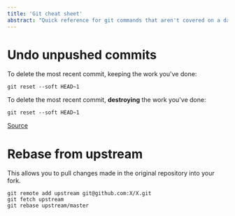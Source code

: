 ```yaml
---
title: 'Git cheat sheet'
abstract: "Quick reference for git commands that aren't covered on a daily basis. Basic git knowledge is required."
---
```


# Undo unpushed commits

To delete the most recent commit, keeping the work you've done:

```
git reset --soft HEAD~1
```

To delete the most recent commit, **destroying** the work you've done:

```
git reset --soft HEAD~1
```

[Source](https://stackoverflow.com/questions/3197413/how-do-i-delete-unpushed-git-commits)

# Rebase from upstream

This allows you to pull changes made in the original repository into your fork.

```
git remote add upstream git@github.com:X/X.git
git fetch upstream
git rebase upstream/master
```


